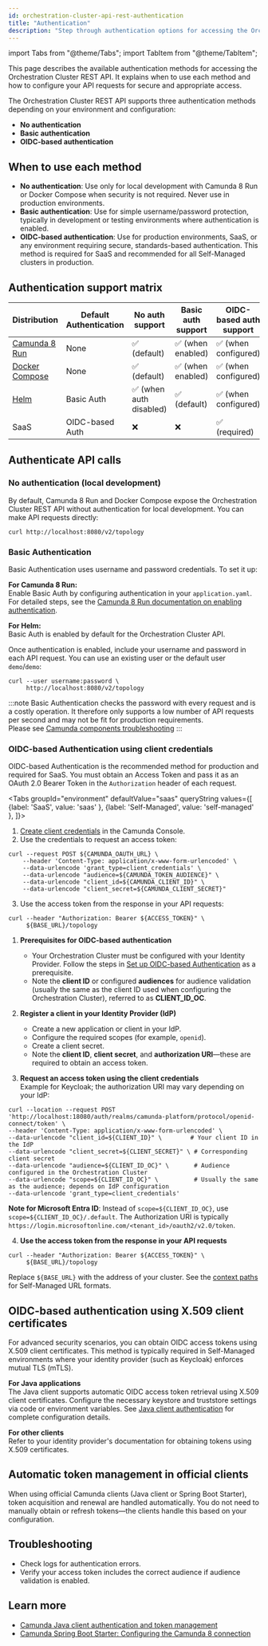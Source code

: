 ```yaml
---
id: orchestration-cluster-api-rest-authentication
title: "Authentication"
description: "Step through authentication options for accessing the Orchestration Cluster REST API."
---
```


import Tabs from "@theme/Tabs";
import TabItem from "@theme/TabItem";

This page describes the available authentication methods for accessing the Orchestration Cluster REST API. It explains when to use each method and how to configure your API requests for secure and appropriate access.

The Orchestration Cluster REST API supports three authentication methods depending on your environment and configuration:

- **No authentication**
- **Basic authentication**
- **OIDC-based authentication**

## When to use each method

- **No authentication**: Use only for local development with Camunda 8 Run or Docker Compose when security is not required. Never use in production environments.
- **Basic authentication**: Use for simple username/password protection, typically in development or testing environments where authentication is enabled.
- **OIDC-based authentication**: Use for production environments, SaaS, or any environment requiring secure, standards-based authentication. This method is required for SaaS and recommended for all Self-Managed clusters in production.

## Authentication support matrix

| Distribution                                                                           | Default Authentication | No auth support         | Basic auth support | OIDC-based auth support |
| -------------------------------------------------------------------------------------- | ---------------------- | ----------------------- | ------------------ | ----------------------- |
| [Camunda 8 Run](../../self-managed/quickstart/developer-quickstart/c8run.md)           | None                   | ✅ (default)            | ✅ (when enabled)  | ✅ (when configured)    |
| [Docker Compose](../../self-managed/quickstart/developer-quickstart/docker-compose.md) | None                   | ✅ (default)            | ✅ (when enabled)  | ✅ (when configured)    |
| [Helm](/self-managed/deployment/helm/install/quick-install.md)                        | Basic Auth             | ✅ (when auth disabled) | ✅ (default)       | ✅ (when configured)    |
| SaaS                                                                                   | OIDC-based Auth        | ❌                      | ❌                 | ✅ (required)           |

## Authenticate API calls

### No authentication (local development)

By default, Camunda 8 Run and Docker Compose expose the Orchestration Cluster REST API without authentication for local development. You can make API requests directly:

```shell
curl http://localhost:8080/v2/topology
```

### Basic Authentication

Basic Authentication uses username and password credentials. To set it up:

**For Camunda 8 Run:**  
Enable Basic Auth by configuring authentication in your `application.yaml`. For detailed steps, see the [Camunda 8 Run documentation on enabling authentication](../../self-managed/quickstart/developer-quickstart/c8run.md#enable-authentication-and-authorization).

**For Helm:**  
Basic Auth is enabled by default for the Orchestration Cluster API.

Once authentication is enabled, include your username and password in each API request. You can use an existing user or the default user `demo`/`demo`:

```shell
curl --user username:password \
     http://localhost:8080/v2/topology
```

:::note
Basic Authentication checks the password with every request and is a costly operation. It therefore only supports a low number of API requests per second and may not be fit for production requirements.  
Please see [Camunda components troubleshooting](/self-managed/operational-guides/troubleshooting.md)
:::

### OIDC-based Authentication using client credentials

OIDC-based Authentication is the recommended method for production and required for SaaS. You must obtain an Access Token and pass it as an OAuth 2.0 Bearer Token in the `Authorization` header of each request.

<Tabs groupId="environment" defaultValue="saas" queryString values={[
{label: 'SaaS', value: 'saas' },
{label: 'Self-Managed', value: 'self-managed' },
]}>

<TabItem value="saas">

1. [Create client credentials](/components/console/manage-clusters/manage-api-clients.md#create-a-client) in the Camunda Console.
2. Use the credentials to request an access token:

```shell
curl --request POST ${CAMUNDA_OAUTH_URL} \
    --header 'Content-Type: application/x-www-form-urlencoded' \
    --data-urlencode 'grant_type=client_credentials' \
    --data-urlencode "audience=${CAMUNDA_TOKEN_AUDIENCE}" \
    --data-urlencode "client_id=${CAMUNDA_CLIENT_ID}" \
    --data-urlencode "client_secret=${CAMUNDA_CLIENT_SECRET}"
```

3. Use the access token from the response in your API requests:

```shell
curl --header "Authorization: Bearer ${ACCESS_TOKEN}" \
     ${BASE_URL}/topology
```

</TabItem>

<TabItem value="self-managed">

1. **Prerequisites for OIDC-based authentication**
   - Your Orchestration Cluster must be configured with your Identity Provider. Follow the steps in [Set up OIDC-based Authentication](../../self-managed/components/orchestration-cluster/identity/connect-external-identity-provider.md) as a prerequisite.
   - Note the **client ID** or configured **audiences** for audience validation (usually the same as the client ID used when configuring the Orchestration Cluster), referred to as **CLIENT_ID_OC**.

2. **Register a client in your Identity Provider (IdP)**
   - Create a new application or client in your IdP.
   - Configure the required scopes (for example, `openid`).
   - Create a client secret.
   - Note the **client ID**, **client secret**, and **authorization URI**—these are required to obtain an access token.

3. **Request an access token using the client credentials**  
   Example for Keycloak; the authorization URI may vary depending on your IdP:

```shell
curl --location --request POST 'http://localhost:18080/auth/realms/camunda-platform/protocol/openid-connect/token' \
--header 'Content-Type: application/x-www-form-urlencoded' \
--data-urlencode "client_id=${CLIENT_ID}" \        # Your client ID in the IdP
--data-urlencode "client_secret=${CLIENT_SECRET}" \ # Corresponding client secret
--data-urlencode "audience=${CLIENT_ID_OC}" \       # Audience configured in the Orchestration Cluster
--data-urlencode "scope=${CLIENT_ID_OC}" \          # Usually the same as the audience; depends on IdP configuration
--data-urlencode 'grant_type=client_credentials'
```

**Note for Microsoft Entra ID**: Instead of `scope=${CLIENT_ID_OC}`, use `scope=${CLIENT_ID_OC}/.default`. The Authorization URI is typically `https://login.microsoftonline.com/<tenant_id>/oauth2/v2.0/token`.

4. **Use the access token from the response in your API requests**

```shell
curl --header "Authorization: Bearer ${ACCESS_TOKEN}" \
     ${BASE_URL}/topology
```

Replace `${BASE_URL}` with the address of your cluster. See the [context paths](orchestration-cluster-api-rest-overview.md#context-paths) for Self-Managed URL formats.

</TabItem>

</Tabs>

## OIDC-based authentication using X.509 client certificates

For advanced security scenarios, you can obtain OIDC access tokens using X.509 client certificates. This method is typically required in Self-Managed environments where your identity provider (such as Keycloak) enforces mutual TLS (mTLS).

**For Java applications**  
The Java client supports automatic OIDC access token retrieval using X.509 client certificates. Configure the necessary keystore and truststore settings via code or environment variables. See [Java client authentication](../java-client/getting-started.md#oidc-access-token-authentication-with-x509-client-certificate) for complete configuration details.

**For other clients**  
Refer to your identity provider's documentation for obtaining tokens using X.509 certificates.

## Automatic token management in official clients

When using official Camunda clients (Java client or Spring Boot Starter), token acquisition and renewal are handled automatically. You do not need to manually obtain or refresh tokens—the clients handle this based on your configuration.

## Troubleshooting

- Check logs for authentication errors.
- Verify your access token includes the correct audience if audience validation is enabled.

## Learn more

- [Camunda Java client authentication and token management](../java-client/getting-started.md)
- [Camunda Spring Boot Starter: Configuring the Camunda 8 connection](../camunda-spring-boot-starter/getting-started.md#configuring-the-camunda-8-connection)
